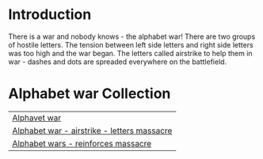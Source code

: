 # Introduction
There is a war and nobody knows - the alphabet war!
There are two groups of hostile letters. The tension between left side letters and right side letters was too high and the war began. The letters called airstrike to help them in war - dashes and dots are spreaded everywhere on the battlefield.

# Alphabet war Collection

<table border="0" cellpadding="0" cellspacing="0">
<tr>
<td ><a href="https://www.codewars.com/kata/59377c53e66267c8f6000027" target="_blank">Alphavet war </a></td>
</tr>
<tr>
<td ><a href="https://www.codewars.com/kata/5938f5b606c3033f4700015a" target="_blank">Alphabet war - airstrike - letters massacre</a></td>
</tr>
<tr>
<td ><a href="https://www.codewars.com/kata/alphabet-wars-reinforces-massacre" target="_blank">Alphabet wars - reinforces massacre</a></td>
</tr>
</table>